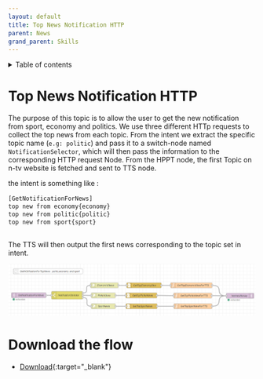 ```yaml
---
layout: default
title: Top News Notification HTTP
parent: News
grand_parent: Skills
---
```


<details close markdown="block">
  <summary>
    Table of contents
  </summary>
  {: .text-delta }
1. TOC
{:toc}
</details>

# Top News Notification HTTP
The purpose of this topic is to allow the user to get the new notification from sport, economy and politics.
We use three different HTTp requests to collect the top news from each topic.
From the intent we extract the specific topic name (`e.g: politic`) and pass it to a switch-node named `NotificationSelector`, which will then pass the information to the corresponding HTTP request Node. From the HPPT node, the first Topic on n-tv website is fetched and sent to TTS node.
 
the intent is something like :
 
```
[GetNotificationForNews]
top new from economy{economy}
top new from politic{politic}
top new from sport{sport}
 
```
The TTS will then output the first news corresponding to the topic set in intent.


![top_news_notification](../../../assets/top_news_notification.png)

# Download the flow
- [Download](https://github.com/th-koeln-intia/ip-sprachassistent-team4/blob/master/flows/top_news_notification.json){:target="_blank"}
